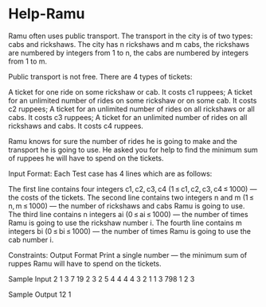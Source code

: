 # Help-Ramu

Ramu often uses public transport. The transport in the city is of two types: cabs and rickshaws. The city has n rickshaws and m cabs, the rickshaws are numbered by integers from 1 to n, the cabs are numbered by integers from 1 to m.

Public transport is not free. There are 4 types of tickets:

A ticket for one ride on some rickshaw or cab. It costs c1 ruppees;
A ticket for an unlimited number of rides on some rickshaw or on some cab. It costs c2 ruppees;
A ticket for an unlimited number of rides on all rickshaws or all cabs. It costs c3 ruppees;
A ticket for an unlimited number of rides on all rickshaws and cabs. It costs c4 ruppees.

Ramu knows for sure the number of rides he is going to make and the transport he is going to use. He asked you for help to find the minimum sum of ruppees he will have to spend on the tickets.

Input Format:
Each Test case has 4 lines which are as follows:

The first line contains four integers c1, c2, c3, c4 (1 ≤ c1, c2, c3, c4 ≤ 1000) — the costs of the tickets. The second line contains two integers n and m (1 ≤ n, m ≤ 1000) — the number of rickshaws and cabs Ramu is going to use. The third line contains n integers ai (0 ≤ ai ≤ 1000) — the number of times Ramu is going to use the rickshaw number i. The fourth line contains m integers bi (0 ≤ bi ≤ 1000) — the number of times Ramu is going to use the cab number i.

Constraints:
Output Format
Print a single number — the minimum sum of ruppes Ramu will have to spend on the tickets.

Sample Input
2
1 3 7 19
2 3
2 5
4 4 4
4 3 2 1
1 3
798
1 2 3

Sample Output
12
1
